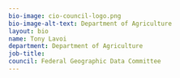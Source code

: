 ```yaml
---
bio-image: cio-council-logo.png
bio-image-alt-text: Department of Agriculture
layout: bio
name: Tony Lavoi
department: Department of Agriculture
job-title: 
council: Federal Geographic Data Committee
---
```

